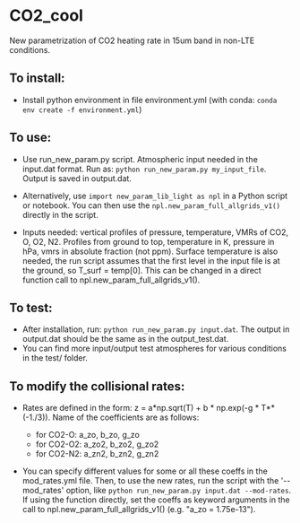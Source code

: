 # CO2_cool
New parametrization of CO2 heating rate in 15um band in non-LTE conditions.

## To install:
- Install python environment in file environment.yml (with conda: `conda env create -f environment.yml`)

## To use:
- Use run_new_param.py script. Atmospheric input needed in the input.dat format. Run as: `python run_new_param.py my_input_file`. Output is saved in output.dat.

- Alternatively, use `import new_param_lib_light as npl` in a Python script or notebook. You can then use the `npl.new_param_full_allgrids_v1()` directly in the script.

- Inputs needed: vertical profiles of pressure, temperature, VMRs of CO2, O, O2, N2. Profiles from ground to top, temperature in K, pressure in hPa, vmrs in absolute fraction (not ppm). Surface temperature is also needed, the run script assumes that the first level in the input file is at the ground, so T_surf = temp[0]. This can be changed in a direct function call to npl.new_param_full_allgrids_v1().

## To test:
- After installation, run: `python run_new_param.py input.dat`. The output in output.dat should be the same as in the output_test.dat.
- You can find more input/output test atmospheres for various conditions in the test/ folder.

## To modify the collisional rates:
- Rates are defined in the form: z = a*np.sqrt(T) + b * np.exp(-g * T**(-1./3)). Name of the coefficients are as follows: 
    - for CO2-O: a_zo, b_zo, g_zo
    - for CO2-O2: a_zo2, b_zo2, g_zo2
    - for CO2-N2: a_zn2, b_zn2, g_zn2

- You can specify different values for some or all these coeffs in the mod_rates.yml file. Then, to use the new rates, run the script with the '--mod_rates' option, like `python run_new_param.py input.dat --mod-rates`. If using the function directly, set the coeffs as keyword arguments in the call to npl.new_param_full_allgrids_v1() (e.g. "a_zo = 1.75e-13").




